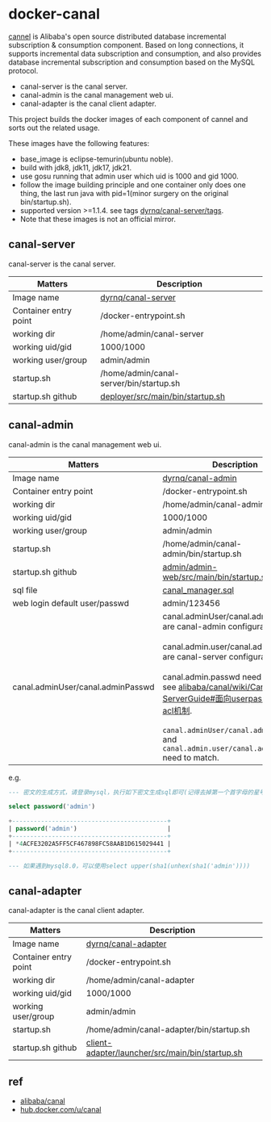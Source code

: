 # docker-canal

[cannel](https://github.com/alibaba/canal) is Alibaba's open source distributed database incremental subscription & consumption component. Based on long connections, it supports incremental data subscription and consumption, and also provides database incremental subscription and consumption based on the MySQL protocol.

- canal-server is the canal server.
- canal-admin is the canal management web ui.
- canal-adapter is the canal client adapter.

This project builds the docker images of each component of cannel and sorts out the related usage.

These images have the following features:

- base_image is eclipse-temurin(ubuntu noble).
- build with jdk8, jdk11, jdk17, jdk21.
- use gosu running that admin user which uid is 1000 and gid 1000.
- follow the image building principle and one container only does one thing, the last run java with pid=1(minor surgery on the original bin/startup.sh).
- supported version >=1.1.4. see tags [dyrnq/canal-server/tags](https://hub.docker.com/r/dyrnq/canal-server/tags).
- Note that these images is not an official mirror.

## canal-server

canal-server is the canal server.

| Matters               | Description                                                                                                       |
|-----------------------|-------------------------------------------------------------------------------------------------------------------|
| Image name            | [dyrnq/canal-server](https://hub.docker.com/r/dyrnq/canal-server/tags)                                            |
| Container entry point | /docker-entrypoint.sh                                                                                             |
| working dir           | /home/admin/canal-server                                                                                          |
| working uid/gid       | 1000/1000                                                                                                         |
| working user/group    | admin/admin                                                                                                       |
| startup.sh            | /home/admin/canal-server/bin/startup.sh                                                                           |
| startup.sh github     | [deployer/src/main/bin/startup.sh](https://github.com/alibaba/canal/blob/master/deployer/src/main/bin/startup.sh) |


## canal-admin

canal-admin is the canal management web ui.

| Matters                           | Description                                                                                                                                                                                                                                                                                                                                                                                                                                                                                                          |
|-----------------------------------|----------------------------------------------------------------------------------------------------------------------------------------------------------------------------------------------------------------------------------------------------------------------------------------------------------------------------------------------------------------------------------------------------------------------------------------------------------------------------------------------------------------------|
| Image name                        | [dyrnq/canal-admin](https://hub.docker.com/r/dyrnq/canal-admin/tags)                                                                                                                                                                                                                                                                                                                                                                                                                                                 |
| Container entry point             | /docker-entrypoint.sh                                                                                                                                                                                                                                                                                                                                                                                                                                                                                                |
| working dir                       | /home/admin/canal-admin                                                                                                                                                                                                                                                                                                                                                                                                                                                                                              |
| working uid/gid                   | 1000/1000                                                                                                                                                                                                                                                                                                                                                                                                                                                                                                            |
| working user/group                | admin/admin                                                                                                                                                                                                                                                                                                                                                                                                                                                                                                          |
| startup.sh                        | /home/admin/canal-admin/bin/startup.sh                                                                                                                                                                                                                                                                                                                                                                                                                                                                               |
| startup.sh github                 | [admin/admin-web/src/main/bin/startup.sh](https://github.com/alibaba/canal/blob/master/admin/admin-web/src/main/bin/startup.sh)                                                                                                                                                                                                                                                                                                                                                                                      |
| sql file                          | [canal_manager.sql](https://github.com/alibaba/canal/blob/master/docker/image/canal_manager.sql)                                                                                                                                                                                                                                                                                                                                                                                                                     |
| web login default user/passwd     | admin/123456                                                                                                                                                                                                                                                                                                                                                                                                                                                                                                         |
| canal.adminUser/canal.adminPasswd | canal.adminUser/canal.adminPasswd  are canal-admin configuration.<br/><br/>canal.admin.user/canal.admin.passwd are canal-server configuration. <br/><br/>canal.admin.passwd need encryption see [alibaba/canal/wiki/Canal-Admin-ServerGuide#面向userpasswd的安全acl机制](https://github.com/alibaba/canal/wiki/Canal-Admin-ServerGuide#%E9%9D%A2%E5%90%91userpasswd%E7%9A%84%E5%AE%89%E5%85%A8acl%E6%9C%BA%E5%88%B6).<br/><br/>`canal.adminUser/canal.adminPasswd` and `canal.admin.user/canal.admin.passwd` need to match. |

e.g.
```sql
--- 密文的生成方式，请登录mysql，执行如下密文生成sql即可(记得去掉第一个首字母的星号)

select password('admin')

+-------------------------------------------+
| password('admin')                         |
+-------------------------------------------+
| *4ACFE3202A5FF5CF467898FC58AAB1D615029441 |
+-------------------------------------------+

--- 如果遇到mysql8.0，可以使用select upper(sha1(unhex(sha1('admin'))))
```

## canal-adapter

canal-adapter is the canal client adapter.

| Matters               | Description                                                                                                                                     |
|-----------------------|-------------------------------------------------------------------------------------------------------------------------------------------------|
| Image name            | [dyrnq/canal-adapter](https://hub.docker.com/r/dyrnq/canal-adapter/tags)                                                                        |
| Container entry point | /docker-entrypoint.sh                                                                                                                           |
| working dir           | /home/admin/canal-adapter                                                                                                                       |
| working uid/gid       | 1000/1000                                                                                                                                       |
| working user/group    | admin/admin                                                                                                                                     |
| startup.sh            | /home/admin/canal-adapter/bin/startup.sh                                                                                                        |
| startup.sh github     | [client-adapter/launcher/src/main/bin/startup.sh](https://github.com/alibaba/canal/blob/master/client-adapter/launcher/src/main/bin/startup.sh) |


## ref

- [alibaba/canal](https://github.com/alibaba/canal)
- [hub.docker.com/u/canal](https://hub.docker.com/u/canal)
